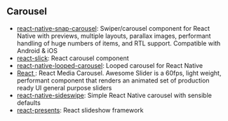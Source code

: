 ## Carousel

- [react-native-snap-carousel](https://github.com/archriss/react-native-snap-carousel): Swiper/carousel component for React Native with previews, multiple layouts, parallax images, performant handling of huge numbers of items, and RTL support. Compatible with Android & iOS
- [react-slick](https://github.com/akiran/react-slick): React carousel component
- [react-native-looped-carousel](https://github.com/phil-r/react-native-looped-carousel): Looped carousel for React Native
- [React <AwesomeSlider />](https://github.com/rcaferati/react-awesome-slider): React Media Carousel. Awesome Slider is a 60fps, light weight, performant component that renders an animated set of production ready UI general purpose sliders
- [react-native-sideswipe](https://github.com/kkemple/react-native-sideswipe): Simple React Native carousel with sensible defaults
- [react-presents](https://github.com/bvaughn/react-presents): React slideshow framework
